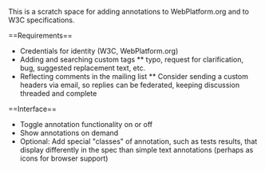 This is a scratch space for adding annotations to WebPlatform.org and to W3C specifications.

==Requirements==
* Credentials for identity (W3C, WebPlatform.org)
* Adding and searching custom tags
** typo, request for clarification, bug, suggested replacement text, etc.
* Reflecting comments in the mailing list
** Consider sending a custom headers via email, so replies can be federated, keeping discussion threaded and complete

==Interface==
* Toggle annotation functionality on or off
* Show annotations on demand
* Optional: Add special "classes" of annotation, such as tests results, that display differently in the spec than simple text annotations (perhaps as icons for browser support)